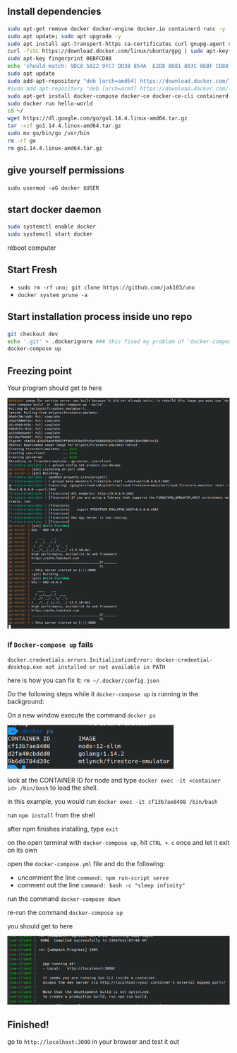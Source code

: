 ## Install dependencies
```bash
sudo apt-get remove docker docker-engine docker.io containerd runc -y
sudo apt update; sudo apt upgrade -y
sudo apt install apt-transport-https ca-certificates curl gnupg-agent software-properties-common -y
curl -fsSL https://download.docker.com/linux/ubuntu/gpg | sudo apt-key add -
sudo apt-key fingerprint 0EBFCD88
echo 'should match: 9DC8 5822 9FC7 DD38 854A  E2D8 8D81 803C 0EBF CD88'
sudo apt update
sudo add-apt-repository "deb [arch=amd64] https://download.docker.com/linux/ubuntu $(lsb_release -cs) stable"
#sudo add-apt-repository "deb [arch=armf] https://download.docker.com/linux/ubuntu $(lsb_release -cs) stable"
sudo apt-get install docker-compose docker-ce docker-ce-cli containerd.io -y
sudo docker run hello-world
cd ~/
wget https://dl.google.com/go/go1.14.4.linux-amd64.tar.gz
tar -xzf go1.14.4.linux-amd64.tar.gz
sudo mv go/bin/go /usr/bin
rm -rf go
rm go1.14.4.linux-amd64.tar.gz
```

## give yourself permissions
```sudo usermod -aG docker $USER```

## start docker daemon
```bash
sudo systemctl enable docker
sudo systemctl start docker
```
reboot computer


## Start Fresh
* ```sudo rm -rf uno; git clone https://github.com/jak103/uno```
* ```docker system prune -a```

## Start installation process inside uno repo
```bash
git checkout dev
echo '.git' > .dockerignore ### this fixed my problem of 'docker-compose up' hanging
docker-compose up
```

## Freezing point

Your program should get to here 

![This is where it should freeze](docker_images/freezeHere.png)


### if `Docker-compose up` fails
```
docker.credentials.errors.InitializationError: docker-credential-desktop.exe not installed or not available in PATH
```

here is how you can fix it:
`rm ~/.docker/config.json`


Do the following steps while it ```docker-compose up``` is running in the background:

On a new window execute the command ```docker ps```

![output of 'docker ps'](docker_images/docker-ps-1.png)

look at the CONTAINER ID for node and type ```docker exec -it <container id> /bin/bash``` to load the shell.


in this example, you would run ```docker exec -it cf13b7ae8408 /bin/bash```

run ```npm install``` from the shell

after npm finishes installing, type ```exit```

on the open terminal with ```docker-compose up```, hit ```CTRL + c``` once and let it exit on its own

open the ```docker-compose.yml``` file and do the following:
* uncomment the line ```command: npm run-script serve```
* comment out the line ```command: bash -c "sleep infinity"```

run the command ```docker-compose down```

re-run the command ```docker-compose up```

you should get to here

![image for working docker](docker_images/finished.png)

## Finished!
go to ```http://localhost:3000``` in your browser and test it out
